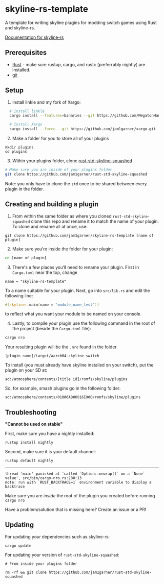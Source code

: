 # skyline-rs-template

A template for writing skyline plugins for modding switch games using Rust and skyline-rs.

[Documentation for skyline-rs](https://ultimate-research.github.io/skyline-rs-template/doc/skyline/index.html)

## Prerequisites

* [Rust](https://www.rust-lang.org/install.html) - make sure rustup, cargo, and rustc (preferrably nightly) are installed.
* [git](https://git-scm.com/book/en/v2/Getting-Started-Installing-Git)

## Setup

1. Install linkle and my fork of Xargo:
```sh
  # Install linkle
  cargo install --features=binaries --git https://github.com/MegatonHammer/linkle

  # Install Xargo
  cargo install --force --git https://github.com/jam1garner/xargo.git
```
2. Make a folder for you to store all of your plugins
```
mkdir plugins
cd plugins
```
3. Within your plugins folder, clone [rust-std-skyline-squashed](https://github.com/jam1garner/rust-std-skyline-squashed)
```sh
# Make sure you are inside of your plugins folder
git clone https://github.com/jam1garner/rust-std-skyline-squashed
```
Note: you only have to clone the `std` once to be shared between every plugin in the folder.

## Creating and building a plugin

1. From within the same folder as where you cloned `rust-std-skyline-squashed` clone this repo and rename it to match the
name of your plugin. To clone and rename all at once, use:
```
git clone https://github.com/jam1garner/skyline-rs-template [name of plugin]
```
2. Make sure you're inside the folder for your plugin:
```sh
cd [name of plugin]
```
3. There's a few places you'll need to rename your plugin. First in `Cargo.toml` near the top, change
```
name = "skyline-rs-template"
```
To a name suitable for your plugin. Next, go into `src/lib.rs` and edit the following line:
```rust
#[skyline::main(name = "module_name_test")]
```
to reflect what you want your module to be named on your console.

4. Lastly, to compile your plugin use the following command in the root of the project (beside the `Cargo.toml` file):
```sh
cargo nro
```
Your resulting plugin will be the `.nro` found in the folder
```
[plugin name]/target/aarch64-skyline-switch
```
To install (you must already have skyline installed on your switch), put the plugin on your SD at:
```
sd:/atmosphere/contents/[title id]/romfs/skyline/plugins
```
So, for example, smash plugins go in the following folder:
```
sd:/atmosphere/contents/01006A800016E000/romfs/skyline/plugins
```

## Troubleshooting

**"Cannot be used on stable"**

First, make sure you have a nightly installed:
```
rustup install nightly
```
Second, make sure it is your default channel:
```
rustup default nightly
```
---
```
thread 'main' panicked at 'called `Option::unwrap()` on a `None` value', src/bin/cargo-nro.rs:280:13
note: run with `RUST_BACKTRACE=1` environment variable to display a backtrace
```

Make sure you are *inside* the root of the plugin you created before running `cargo nro`

Have a problem/solution that is missing here? Create an issue or a PR!

## Updating

For updating your dependencies such as skyline-rs:

```
cargo update
```

For updating your version of `rust-std-skyline-squashed`:

```
# From inside your plugins folder

rm -rf && git clone https://github.com/jam1garner/rust-std-skyline-squashed
```
